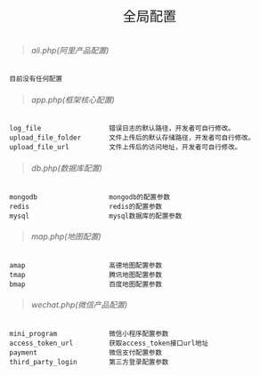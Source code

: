 <div align="center" style="height:50px">
    <font face="Microsoft YaHei UI" size=5>全局配置</font>
</div>

>###### ali.php(阿里产品配置)
    目前没有任何配置
    
>###### app.php(框架核心配置)
    log_file                 错误日志的默认路径，开发者可自行修改。
    upload_file_folder       文件上传后的默认存储路径，开发者可自行修改。
    upload_file_url          文件上传后的访问地址，开发者可自行修改。
 
>###### db.php(数据库配置)
    mongodb                  mongodb的配置参数
    redis                    redis的配置参数
    mysql                    mysql数据库的配置参数
    
>###### map.php(地图配置)
    amap                     高德地图配置参数
    tmap                     腾讯地图配置参数
    bmap                     百度地图配置参数
        
>###### wechat.php(微信产品配置)
    mini_program             微信小程序配置参数
    access_token_url         获取access_token接口url地址
    payment                  微信支付配置参数
    third_party_login        第三方登录配置参数